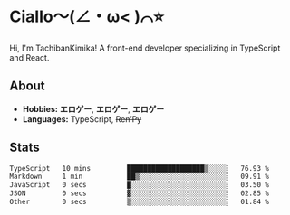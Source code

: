 # Ciallo～(∠・ω< )⌒⭐️

Hi, I'm TachibanKimika! A front-end developer specializing in TypeScript and React.

## About
- **Hobbies:** **エロゲー**, **エロゲー**, **エロゲー**
- **Languages:** TypeScript, ~~Ren’Py~~

## Stats
<!--START_SECTION:waka-->

```txt
TypeScript   10 mins         ███████████████████▒░░░░░   76.93 %
Markdown     1 min           ██▒░░░░░░░░░░░░░░░░░░░░░░   09.91 %
JavaScript   0 secs          █░░░░░░░░░░░░░░░░░░░░░░░░   03.50 %
JSON         0 secs          ▓░░░░░░░░░░░░░░░░░░░░░░░░   02.85 %
Other        0 secs          ▒░░░░░░░░░░░░░░░░░░░░░░░░   01.84 %
```

<!--END_SECTION:waka-->

<!-- ![Metrics](https://metrics.lecoq.io/TachibanaKimika?template=classic&base.activity=0&base.community=0&base.repositories=0&languages=1&isocalendar=1&isocalendar.duration=half-year&languages.limit=8&languages.sections=most-used&languages.colors=github&languages.threshold=0%25&languages.indepth=false&languages.recent.load=300&languages.recent.days=14&config.timezone=Asia%2FShanghai)
 -->
